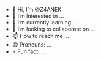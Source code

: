 - 👋 Hi, I’m @Z4ANEK
- 👀 I’m interested in ...
- 🌱 I’m currently learning ...
- 💞️ I’m looking to collaborate on ...
- 📫 How to reach me ...
- 😄 Pronouns: ...
- ⚡ Fun fact: ...

<!---
Z4ANEK/Z4ANEK is a ✨ special ✨ repository because its `README.md` (this file) appears on your GitHub profile.
You can click the Preview link to take a look at your changes.
--->
